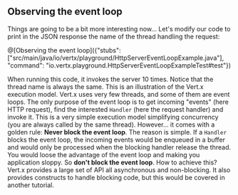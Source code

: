 ## Observing the event loop

Things are going to be a bit more interesting now... Let's modify our code to print in the JSON response the name of the thread handling the request:

@[Observing the event loop]({"stubs": ["src/main/java/io/vertx/playground/HttpServerEventLoopExample.java"], "command": "io.vertx.playground.HttpServerEventLoopExampleTest#test"})

When running this code, it invokes the server 10 times. Notice that the thread name is always the same. This is an illustration of the Vert.x execution model. Vert.x uses very few threads, and some of them are event loops. The only purpose of the event loop is to get incoming "events" (here HTTP request), find the interested `Handler` (here the request handler) and invoke it. This is a very simple execution model simplifying concurrency (you are always called by the same thread). However... it comes with a golden rule: **Never block the event loop**. The reason is simple. If a `Handler` blocks the event loop, the incoming events would be enqueued in a buffer and would only be processed when the blocking handler release the thread. You would loose the advantage of the event loop and making you application sloppy. So **don't block the event loop**. How to achieve this? Vert.x provides a large set of API all asynchronous and non-blocking. It also provides constructs to handle blocking code, but this would be covered in another tutorial.
